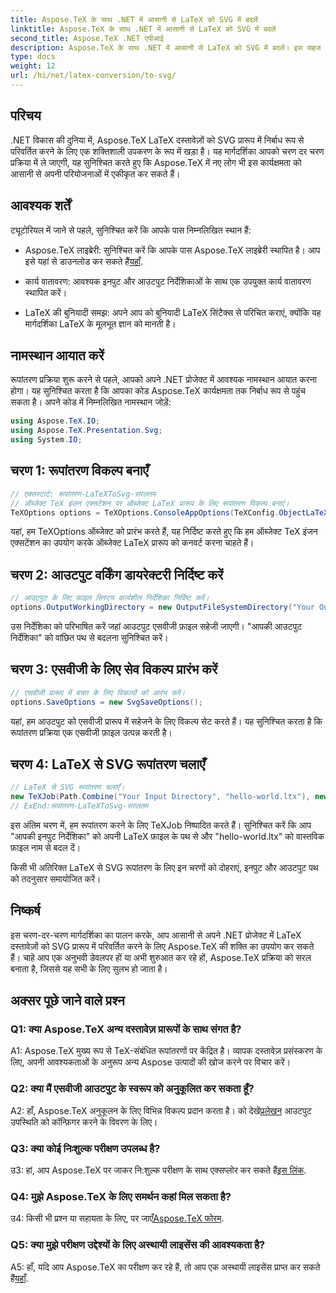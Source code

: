 ```yaml
---
title: Aspose.TeX के साथ .NET में आसानी से LaTeX को SVG में बदलें
linktitle: Aspose.TeX के साथ .NET में आसानी से LaTeX को SVG में बदलें
second_title: Aspose.TeX .NET एपीआई
description: Aspose.TeX के साथ .NET में आसानी से LaTeX को SVG में बदलें। इस सहज और शक्तिशाली लाइब्रेरी के साथ अपने दस्तावेज़ प्रसंस्करण को सुव्यवस्थित करें।
type: docs
weight: 12
url: /hi/net/latex-conversion/to-svg/
---
```

## परिचय

.NET विकास की दुनिया में, Aspose.TeX LaTeX दस्तावेज़ों को SVG प्रारूप में निर्बाध रूप से परिवर्तित करने के लिए एक शक्तिशाली उपकरण के रूप में खड़ा है। यह मार्गदर्शिका आपको चरण दर चरण प्रक्रिया में ले जाएगी, यह सुनिश्चित करते हुए कि Aspose.TeX में नए लोग भी इस कार्यक्षमता को आसानी से अपनी परियोजनाओं में एकीकृत कर सकते हैं।

## आवश्यक शर्तें

ट्यूटोरियल में जाने से पहले, सुनिश्चित करें कि आपके पास निम्नलिखित स्थान हैं:

-  Aspose.TeX लाइब्रेरी: सुनिश्चित करें कि आपके पास Aspose.TeX लाइब्रेरी स्थापित है। आप इसे यहां से डाउनलोड कर सकते हैं[यहाँ](https://releases.aspose.com/tex/net/).

- कार्य वातावरण: आवश्यक इनपुट और आउटपुट निर्देशिकाओं के साथ एक उपयुक्त कार्य वातावरण स्थापित करें।

- LaTeX की बुनियादी समझ: अपने आप को बुनियादी LaTeX सिंटैक्स से परिचित कराएं, क्योंकि यह मार्गदर्शिका LaTeX के मूलभूत ज्ञान को मानती है।

## नामस्थान आयात करें

रूपांतरण प्रक्रिया शुरू करने से पहले, आपको अपने .NET प्रोजेक्ट में आवश्यक नामस्थान आयात करना होगा। यह सुनिश्चित करता है कि आपका कोड Aspose.TeX कार्यक्षमता तक निर्बाध रूप से पहुंच सकता है। अपने कोड में निम्नलिखित नामस्थान जोड़ें:

```csharp
using Aspose.TeX.IO;
using Aspose.TeX.Presentation.Svg;
using System.IO;
```

## चरण 1: रूपांतरण विकल्प बनाएँ

```csharp
// एक्सस्टार्ट: रूपांतरण-LaTeXToSvg-सरलतम
// ऑब्जेक्ट TeX इंजन एक्सटेंशन पर ऑब्जेक्ट LaTeX प्रारूप के लिए रूपांतरण विकल्प बनाएं।
TeXOptions options = TeXOptions.ConsoleAppOptions(TeXConfig.ObjectLaTeX);
```

यहां, हम TeXOptions ऑब्जेक्ट को प्रारंभ करते हैं, यह निर्दिष्ट करते हुए कि हम ऑब्जेक्ट TeX इंजन एक्सटेंशन का उपयोग करके ऑब्जेक्ट LaTeX प्रारूप को कनवर्ट करना चाहते हैं।

## चरण 2: आउटपुट वर्किंग डायरेक्टरी निर्दिष्ट करें

```csharp
// आउटपुट के लिए फ़ाइल सिस्टम कार्यशील निर्देशिका निर्दिष्ट करें।
options.OutputWorkingDirectory = new OutputFileSystemDirectory("Your Output Directory");
```

उस निर्देशिका को परिभाषित करें जहां आउटपुट एसवीजी फ़ाइल सहेजी जाएगी। "आपकी आउटपुट निर्देशिका" को वांछित पथ से बदलना सुनिश्चित करें।

## चरण 3: एसवीजी के लिए सेव विकल्प प्रारंभ करें

```csharp
// एसवीजी प्रारूप में बचत के लिए विकल्पों को आरंभ करें।
options.SaveOptions = new SvgSaveOptions();
```

यहां, हम आउटपुट को एसवीजी प्रारूप में सहेजने के लिए विकल्प सेट करते हैं। यह सुनिश्चित करता है कि रूपांतरण प्रक्रिया एक एसवीजी फ़ाइल उत्पन्न करती है।

## चरण 4: LaTeX से SVG रूपांतरण चलाएँ

```csharp
// LaTeX से SVG रूपांतरण चलाएँ।
new TeXJob(Path.Combine("Your Input Directory", "hello-world.ltx"), new SvgDevice(), options).Run();
// ExEnd:रूपांतरण-LaTeXToSvg-सरलतम
```

इस अंतिम चरण में, हम रूपांतरण करने के लिए TeXJob निष्पादित करते हैं। सुनिश्चित करें कि आप "आपकी इनपुट निर्देशिका" को अपनी LaTeX फ़ाइल के पथ से और "hello-world.ltx" को वास्तविक फ़ाइल नाम से बदल दें।

किसी भी अतिरिक्त LaTeX से SVG रूपांतरण के लिए इन चरणों को दोहराएं, इनपुट और आउटपुट पथ को तदनुसार समायोजित करें।

## निष्कर्ष

इस चरण-दर-चरण मार्गदर्शिका का पालन करके, आप आसानी से अपने .NET प्रोजेक्ट में LaTeX दस्तावेज़ों को SVG प्रारूप में परिवर्तित करने के लिए Aspose.TeX की शक्ति का उपयोग कर सकते हैं। चाहे आप एक अनुभवी डेवलपर हों या अभी शुरुआत कर रहे हों, Aspose.TeX प्रक्रिया को सरल बनाता है, जिससे यह सभी के लिए सुलभ हो जाता है।

## अक्सर पूछे जाने वाले प्रश्न

### Q1: क्या Aspose.TeX अन्य दस्तावेज़ प्रारूपों के साथ संगत है?

A1: Aspose.TeX मुख्य रूप से TeX-संबंधित रूपांतरणों पर केंद्रित है। व्यापक दस्तावेज़ प्रसंस्करण के लिए, अपनी आवश्यकताओं के अनुरूप अन्य Aspose उत्पादों की खोज करने पर विचार करें।

### Q2: क्या मैं एसवीजी आउटपुट के स्वरूप को अनुकूलित कर सकता हूँ?

 A2: हाँ, Aspose.TeX अनुकूलन के लिए विभिन्न विकल्प प्रदान करता है। को देखें[प्रलेखन](https://reference.aspose.com/tex/net/) आउटपुट उपस्थिति को कॉन्फ़िगर करने के विवरण के लिए।

### Q3: क्या कोई निःशुल्क परीक्षण उपलब्ध है?

 उ3: हां, आप Aspose.TeX पर जाकर नि:शुल्क परीक्षण के साथ एक्सप्लोर कर सकते हैं[इस लिंक](https://releases.aspose.com/).

### Q4: मुझे Aspose.TeX के लिए समर्थन कहां मिल सकता है?

 उ4: किसी भी प्रश्न या सहायता के लिए, पर जाएँ[Aspose.TeX फोरम](https://forum.aspose.com/c/tex/47).

### Q5: क्या मुझे परीक्षण उद्देश्यों के लिए अस्थायी लाइसेंस की आवश्यकता है?

 A5: हाँ, यदि आप Aspose.TeX का परीक्षण कर रहे हैं, तो आप एक अस्थायी लाइसेंस प्राप्त कर सकते हैं[यहाँ](https://purchase.aspose.com/temporary-license/).